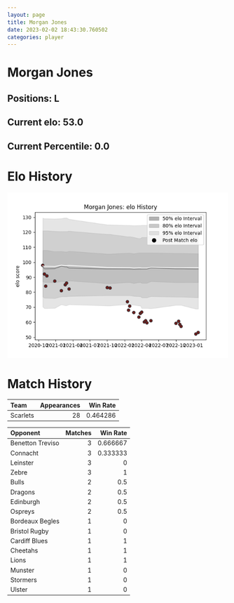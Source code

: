 ```yaml
---  
layout: page  
title: Morgan Jones  
date: 2023-02-02 18:43:30.760502  
categories: player  
---
```

# Morgan Jones

## Positions: L

## Current elo: 53.0

## Current Percentile: 0.0

# Elo History


![elo history](history_MorganJones.png)
# Match History


| Team     |   Appearances |   Win Rate |
|:---------|--------------:|-----------:|
| Scarlets |            28 |   0.464286 |

| Opponent         |   Matches |   Win Rate |
|:-----------------|----------:|-----------:|
| Benetton Treviso |         3 |   0.666667 |
| Connacht         |         3 |   0.333333 |
| Leinster         |         3 |   0        |
| Zebre            |         3 |   1        |
| Bulls            |         2 |   0.5      |
| Dragons          |         2 |   0.5      |
| Edinburgh        |         2 |   0.5      |
| Ospreys          |         2 |   0.5      |
| Bordeaux Begles  |         1 |   0        |
| Bristol Rugby    |         1 |   0        |
| Cardiff Blues    |         1 |   1        |
| Cheetahs         |         1 |   1        |
| Lions            |         1 |   1        |
| Munster          |         1 |   0        |
| Stormers         |         1 |   0        |
| Ulster           |         1 |   0        |